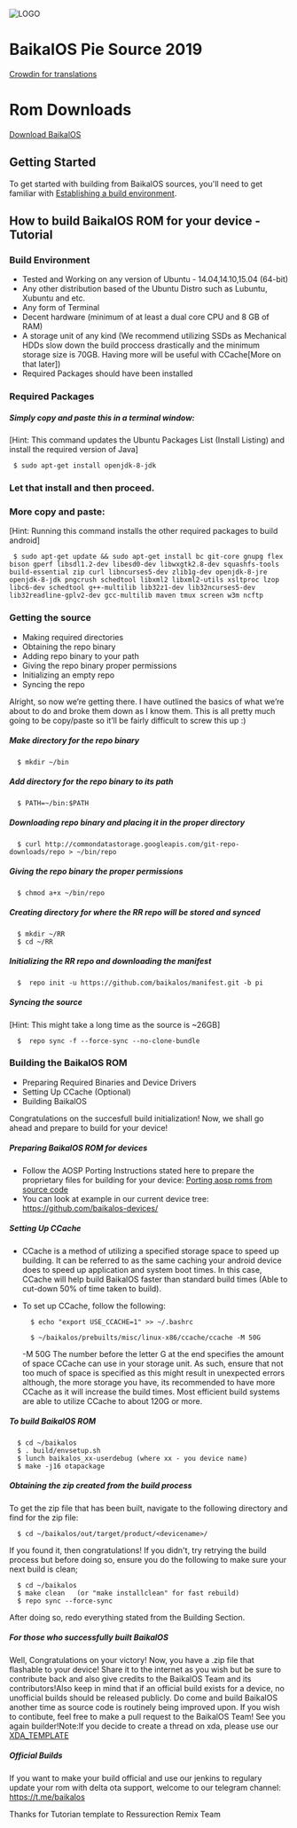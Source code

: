 ![LOGO](http://i.imgur.com/fv012v2.png)

BaikalOS Pie Source 2019
===================

[Crowdin for translations](https://crowdin.com/project/baikalos/)

Rom Downloads
===================

[Download BaikalOS](https://dl.baikalos.ru)

Getting Started
---------------
To get started with building from BaikalOS sources, you'll need to get
familiar with [Establishing a build environment](http://source.android.com/source/initializing.html).

How to build BaikalOS ROM for your device - Tutorial
--------

### Build Environment

- Tested and Working on any version of Ubuntu - 14.04,14.10,15.04 (64-bit)
- Any other distribution based of the Ubuntu Distro such as Lubuntu, Xubuntu and etc.
- Any form of Terminal
- Decent hardware (minimum of at least a dual core CPU and 8 GB of RAM)
- A storage unit of any kind (We recommend utilizing SSDs as Mechanical HDDs slow down the build proccess drastically and the minimum storage size is 70GB. Having more will be useful with CCache[More on that later])
- Required Packages should have been installed

### Required Packages
##### Simply copy and paste this in a terminal window:
[Hint: This command updates the Ubuntu Packages List (Install Listing) and install the required version of Java]

     $ sudo apt-get install openjdk-8-jdk

### Let that install and then proceed.

### More copy and paste:
[Hint: Running this command installs the other required packages to build android]

     $ sudo apt-get update && sudo apt-get install bc git-core gnupg flex bison gperf libsdl1.2-dev libesd0-dev libwxgtk2.8-dev squashfs-tools build-essential zip curl libncurses5-dev zlib1g-dev openjdk-8-jre openjdk-8-jdk pngcrush schedtool libxml2 libxml2-utils xsltproc lzop libc6-dev schedtool g++-multilib lib32z1-dev lib32ncurses5-dev lib32readline-gplv2-dev gcc-multilib maven tmux screen w3m ncftp

### Getting the source
- Making required directories
- Obtaining the repo binary
- Adding repo binary to your path
- Giving the repo binary proper permissions
- Initializing an empty repo
- Syncing the repo

Alright, so now we’re getting there. I have outlined the basics of what we’re about to do and broke them down as I know them. This is all pretty much going to be copy/paste so it’ll be fairly difficult to screw this up :)

##### Make directory for the repo binary

      $ mkdir ~/bin

##### Add directory for the repo binary to its path

      $ PATH=~/bin:$PATH

##### Downloading repo binary and placing it in the proper directory

      $ curl http://commondatastorage.googleapis.com/git-repo-downloads/repo > ~/bin/repo

##### Giving the repo binary the proper permissions

      $ chmod a+x ~/bin/repo

##### Creating directory for where the RR repo will be stored and synced

      $ mkdir ~/RR
      $ cd ~/RR

##### Initializing the RR repo and downloading the manifest

      $  repo init -u https://github.com/baikalos/manifest.git -b pi

##### Syncing the source
[Hint: This might take a long time as the source is ~26GB]

      $  repo sync -f --force-sync --no-clone-bundle

### Building the BaikalOS ROM
- Preparing Required Binaries and Device Drivers
- Setting Up CCache (Optional)
- Building BaikalOS

Congratulations on the succesfull build initialization! Now, we shall go ahead and prepare to build for your device!

##### Preparing BaikalOS ROM for devices
- Follow the AOSP Porting Instructions stated here to prepare the proprietary files for building for your device: [Porting aosp roms from source code](https://web.archive.org/web/20170108105211/http://xda-university.com/as-a-developer/porting-aosp-roms-using-source-code)
- You can look at example in our current device tree: https://github.com/baikalos-devices/

##### Setting Up CCache
- CCache is a method of utilizing a specified storage space to speed up building. It can be referred to as the same caching your android device does to speed up application and system boot times. In this case, CCache will help build BaikalOS faster than standard build times (Able to cut-down 50% of time taken to build).
- To set up CCache, follow the following:


        $ echo "export USE_CCACHE=1" >> ~/.bashrc
      
        $ ~/baikalos/prebuilts/misc/linux-x86/ccache/ccache -M 50G

     -M 50G
The number before the letter G at the end specifies the amount of space CCache can use in your storage unit. As such, ensure that not too much of space is specified as this might result in unexpected errors although, the more storage you have, its recommended to have more CCache as it will increase the build times. Most efficient build systems are able to utilize CCache to about 120G or more.

##### To build BaikalOS ROM

      $ cd ~/baikalos
      $ . build/envsetup.sh
      $ lunch baikalos_xx-userdebug (where xx - you device name)
      $ make -j16 otapackage

##### Obtaining the zip created from the build process
To get the zip file that has been built, navigate to the following directory and find for the zip file:

      $ cd ~/baikalos/out/target/product/<devicename>/

If you found it, then congratulations! If you didn't, try retrying the build process but before doing so, ensure you do the following to make sure your next build is clean;

      $ cd ~/baikalos
      $ make clean   (or "make installclean" for fast rebuild)
      $ repo sync --force-sync

After doing so, redo everything stated from the Building Section.

##### For those who successfully built BaikalOS

Well, Congratulations on your victory! Now, you have a .zip file that flashable to your device! Share it to the internet as you wish but be sure to contribute back and also give credits to the BaikalOS Team and its contributors!Also keep in mind that if an official build exists for a device, no unofficial builds should be released publicly. Do come and build BaikalOS another time as source code is routinely being improved upon. If you wish to contibute, feel free to make a pull request to the BaikalOS Team! See you again builder!Note:If you decide to create a thread on xda, please use our [XDA_TEMPLATE](https://github.com/baikalos/manifest/blob/pi/XDA_TEMPLATE.md)

##### Official Builds
If you want to make your build official and use our jenkins to regulary update your rom with delta ota support, welcome to our telegram channel: https://t.me/baikalos

Thanks for Tutorian template to Ressurection Remix Team
